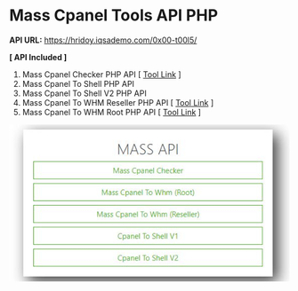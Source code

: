 # Mass Cpanel Tools API PHP

**API URL:** https://hridoy.iqsademo.com/0x00-t00l5/

**[ API Included ]**
1. Mass Cpanel Checker PHP API [ [Tool Link](https://github.com/orionhridoy/Mass-Cpanel-Checker-Php) ]
2. Mass Cpanel To Shell PHP API
3. Mass Cpanel To Shell V2 PHP API
4. Mass Cpanel To WHM Reseller PHP API [ [Tool Link](https://github.com/orionhridoy/Mass-Cpanel-To-WHM-Php) ]
5. Mass Cpanel To WHM Root PHP API [ [Tool Link](https://github.com/orionhridoy/Mass-Cpanel-To-WHM-Php) ]

<img src=image/img.JPG>
